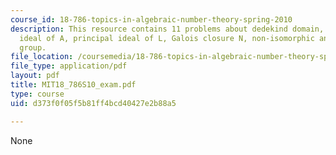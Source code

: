 ```yaml
---
course_id: 18-786-topics-in-algebraic-number-theory-spring-2010
description: This resource contains 11 problems about dedekind domain, and a a non-zero
  ideal of A, principal ideal of L, Galois closure N, non-isomorphic and the symmetric
  group.
file_location: /coursemedia/18-786-topics-in-algebraic-number-theory-spring-2010/d373f0f05f5b81ff4bcd40427e2b88a5_MIT18_786S10_exam.pdf
file_type: application/pdf
layout: pdf
title: MIT18_786S10_exam.pdf
type: course
uid: d373f0f05f5b81ff4bcd40427e2b88a5

---
```

None